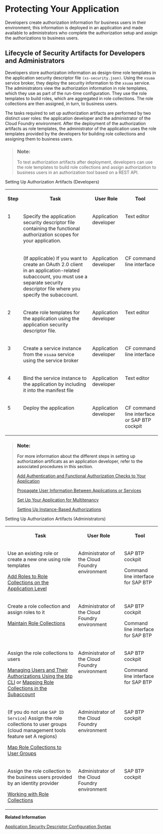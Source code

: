 <!-- loio7c5c565f37c946faa154909004331d57 -->

# Protecting Your Application

Developers create authorization information for business users in their environment; this information is deployed in an application and made available to administrators who complete the authorization setup and assign the authorizations to business users.



<a name="loio7c5c565f37c946faa154909004331d57__section_dnt_kjn_n4b"/>

## Lifecycle of Security Artifacts for Developers and Administrators

Developers store authorization information as design-time role templates in the application security descriptor file `(xs-security.json)`. Using the `xsuaa` service broker, they deploy the security information to the `xsuaa` service. The administrators view the authorization information in role templates, which they use as part of the run-time configuration. They use the role templates to build roles, which are aggregated in role collections. The role collections are then assigned, in turn, to business users.

The tasks required to set up authorization artifacts are performed by two distinct user roles: the application developer and the administrator of the Cloud Foundry environment. After the deployment of the authorization artifacts as role templates, the administrator of the application uses the role templates provided by the developers for building role collections and assigning them to business users.

> ### Note:  
> To test authorization artifacts after deployment, developers can use the role templates to build role collections and assign authorization to business users in an authorization tool based on a REST API.



<a name="loio7c5c565f37c946faa154909004331d57__table_f5k_xsz_m4b"/>Setting Up Authorization Artifacts \(Developers\)


<table>
<tr>
<th valign="top">

Step



</th>
<th valign="top">

Task



</th>
<th valign="top">

User Role



</th>
<th valign="top">

Tool



</th>
</tr>
<tr>
<td valign="top">

1



</td>
<td valign="top">

Specify the application security descriptor file containing the functional authorization scopes for your application.



</td>
<td valign="top">

Application developer



</td>
<td valign="top">

Text editor



</td>
</tr>
<tr>
<td valign="top">

 



</td>
<td valign="top">

\(If applicable\) If you want to create an OAuth 2.0 client in an application-related subaccount, you must use a separate security descriptor file where you specify the subaccount.



</td>
<td valign="top">

Application developer



</td>
<td valign="top">

CF command line interface



</td>
</tr>
<tr>
<td valign="top">

2



</td>
<td valign="top">

Create role templates for the application using the application security descriptor file.



</td>
<td valign="top">

Application developer



</td>
<td valign="top">

Text editor



</td>
</tr>
<tr>
<td valign="top">

3



</td>
<td valign="top">

Create a service instance from the `xsuaa` service using the service broker



</td>
<td valign="top">

Application developer



</td>
<td valign="top">

CF command line interface



</td>
</tr>
<tr>
<td valign="top">

4



</td>
<td valign="top">

Bind the service instance to the application by including it into the manifest file



</td>
<td valign="top">

Application developer



</td>
<td valign="top">

Text editor



</td>
</tr>
<tr>
<td valign="top">

5



</td>
<td valign="top">

Deploy the application



</td>
<td valign="top">

Application developer



</td>
<td valign="top">

CF command line interface or SAP BTP cockpit



</td>
</tr>
</table>

> ### Note:  
> For more information about the different steps in setting up authorization artificats as an application developer, refer to the associated procedures in this section.
> 
> [Add Authentication and Functional Authorization Checks to Your Application](add-authentication-and-functional-authorization-checks-to-your-application-0a69484.md)
> 
> [Propagate User Information Between Applications or Services](propagate-user-information-between-applications-or-services-7daed6d.md)
> 
> [Set Up Your Application for Multitenancy](set-up-your-application-for-multitenancy-6083d3c.md)
> 
> [Setting Up Instance-Based Authorizations](setting-up-instance-based-authorizations-519965c.md)

<a name="loio7c5c565f37c946faa154909004331d57__table_xlr_qvs_qbb"/>Setting Up Authorization Artifacts \(Administrators\)


<table>
<tr>
<th valign="top">

Task



</th>
<th valign="top">

User Role



</th>
<th valign="top">

Tool



</th>
</tr>
<tr>
<td valign="top">

Use an existing role or create a new one using role templates

[Add Roles to Role Collections on the Application Level](../50-administration-and-ops/add-roles-to-role-collections-on-the-application-level-7596a0b.md)



</td>
<td valign="top">

Administrator of the Cloud Foundry environment



</td>
<td valign="top">

SAP BTP cockpit

Command line interface for SAP BTP



</td>
</tr>
<tr>
<td valign="top">

Create a role collection and assign roles to it

[Maintain Role Collections](../50-administration-and-ops/maintain-role-collections-d5f1612.md)



</td>
<td valign="top">

Administrator of the Cloud Foundry environment



</td>
<td valign="top">

SAP BTP cockpit

Command line interface for SAP BTP



</td>
</tr>
<tr>
<td valign="top">

Assign the role collections to users

[Managing Users and Their Authorizations Using the btp CLI](../50-administration-and-ops/managing-users-and-their-authorizations-using-the-btp-cli-94bb593.md) or [Mapping Role Collections in the Subaccount](../50-administration-and-ops/mapping-role-collections-in-the-subaccount-9e1bf57.md)



</td>
<td valign="top">

Administrator of the Cloud Foundry environment



</td>
<td valign="top">

SAP BTP cockpit

Command line interface for SAP BTP



</td>
</tr>
<tr>
<td valign="top">

\(If you do not use `SAP ID Service`\) Assign the role collections to user groups \(cloud management tools feature set A regions\)

[Map Role Collections to User Groups](../50-administration-and-ops/map-role-collections-to-user-groups-51acfc8.md)



</td>
<td valign="top">

Administrator of the Cloud Foundry environment



</td>
<td valign="top">

SAP BTP cockpit



</td>
</tr>
<tr>
<td valign="top">

Assign the role collection to the business users provided by an identity provider

[Working with Role Collections](../50-administration-and-ops/working-with-role-collections-393ea0b.md)



</td>
<td valign="top">

Administrator of the Cloud Foundry environment



</td>
<td valign="top">

SAP BTP cockpit



</td>
</tr>
</table>

**Related Information**  


[Application Security Descriptor Configuration Syntax](application-security-descriptor-configuration-syntax-517895a.md "The syntax required to set the properties and values defined in the xs-security.json application security descriptor file.")

